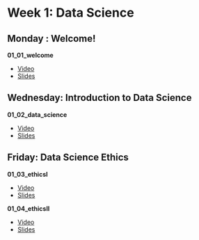 # Week 1: Data Science

## Monday : Welcome!

**01_01_welcome**
- [Video](https://youtu.be/zMmMakbEclM)
- [Slides](https://github.com/COGS108/Lectures-Sp20/tree/master/01_data_science/01_01_welcome.pdf)

## Wednesday: Introduction to Data Science

**01_02_data_science**
- [Video](https://youtu.be/wRjjilKQY8U)
- [Slides](https://github.com/COGS108/Lectures-Sp20/tree/master/01_data_science/01_02_data_science.pdf)

## Friday: Data Science Ethics

**01_03_ethicsI**
- [Video](https://youtu.be/5IZK05vmVuw)
- [Slides](https://github.com/COGS108/Lectures-Sp20/tree/master/01_data_science/01_03_ethicsI.pdf)

**01_04_ethicsII**
- [Video](https://youtu.be/7MY9lLlFI58)
- [Slides](https://github.com/COGS108/Lectures-Sp20/tree/master/01_data_science/01_04_ethicsII.pdf)